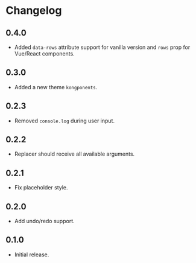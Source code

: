 # Changelog

## 0.4.0

- Added `data-rows` attribute support for vanilla version and `rows` prop for Vue/React components.

## 0.3.0

- Added a new theme `kongponents`.

## 0.2.3

- Removed `console.log` during user input.

## 0.2.2

- Replacer should receive all available arguments.

## 0.2.1

- Fix placeholder style.

## 0.2.0

- Add undo/redo support.

## 0.1.0

- Initial release.
